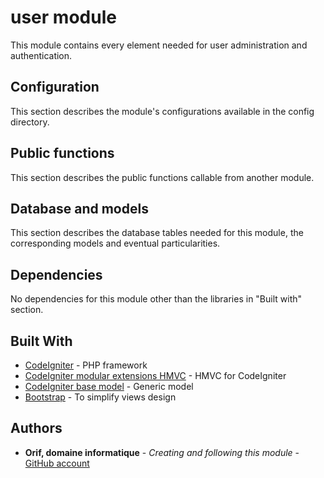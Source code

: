 # user module #

This module contains every element needed for user administration and authentication.

## Configuration ##

This section describes the module's configurations available in the config directory.

## Public functions ##

This section describes the public functions callable from another module.

## Database and models ##

This section describes the database tables needed for this module, the corresponding models and eventual particularities.

## Dependencies ##

No dependencies for this module other than the libraries in "Built with" section.

## Built With ##

* [CodeIgniter](https://www.codeigniter.com/) - PHP framework
* [CodeIgniter modular extensions HMVC](https://bitbucket.org/wiredesignz/codeigniter-modular-extensions-hmvc) - HMVC for CodeIgniter
* [CodeIgniter base model](https://github.com/jamierumbelow/codeigniter-base-model) - Generic model
* [Bootstrap](https://getbootstrap.com/) - To simplify views design

## Authors ##

* **Orif, domaine informatique** - *Creating and following this module* - [GitHub account](https://github.com/OrifInformatique)
